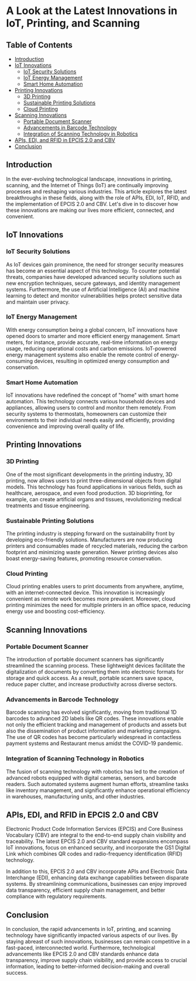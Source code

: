 # A Look at the Latest Innovations in IoT, Printing, and Scanning

## Table of Contents

- [Introduction](#introduction)
- [IoT Innovations](#iot-innovations)
    - [IoT Security Solutions](#iot-security-solutions)
    - [IoT Energy Management](#iot-energy-management)
    - [Smart Home Automation](#smart-home-automation)
- [Printing Innovations](#printing-innovations)
    - [3D Printing](#3d-printing)
    - [Sustainable Printing Solutions](#sustainable-printing-solutions)
    - [Cloud Printing](#cloud-printing)
- [Scanning Innovations](#scanning-innovations)
    - [Portable Document Scanner](#portable-document-scanner)
    - [Advancements in Barcode Technology](#advancements-in-barcode-technology)
    - [Integration of Scanning Technology in Robotics](#integration-of-scanning-technology-in-robotics)
- [APIs, EDI, and RFID in EPCIS 2.0 and CBV](#apis-edi-and-rfid-in-epcis-20-and-cbv)
- [Conclusion](#conclusion)

## Introduction

In the ever-evolving technological landscape, innovations in printing, scanning, and the Internet of Things (IoT) are continually improving processes and reshaping various industries. This article explores the latest breakthroughs in these fields, along with the role of APIs, EDI, IoT, RFID, and the implementation of EPCIS 2.0 and CBV. Let's dive in to discover how these innovations are making our lives more efficient, connected, and convenient. 

## IoT Innovations

### IoT Security Solutions

As IoT devices gain prominence, the need for stronger security measures has become an essential aspect of this technology. To counter potential threats, companies have developed advanced security solutions such as new encryption techniques, secure gateways, and identity management systems. Furthermore, the use of Artificial Intelligence (AI) and machine learning to detect and monitor vulnerabilities helps protect sensitive data and maintain user privacy.

### IoT Energy Management

With energy consumption being a global concern, IoT innovations have opened doors to smarter and more efficient energy management. Smart meters, for instance, provide accurate, real-time information on energy usage, reducing operational costs and carbon emissions. IoT-powered energy management systems also enable the remote control of energy-consuming devices, resulting in optimized energy consumption and conservation.

### Smart Home Automation

IoT innovations have redefined the concept of "home" with smart home automation. This technology connects various household devices and appliances, allowing users to control and monitor them remotely. From security systems to thermostats, homeowners can customize their environments to their individual needs easily and efficiently, providing convenience and improving overall quality of life.

## Printing Innovations

### 3D Printing

One of the most significant developments in the printing industry, 3D printing, now allows users to print three-dimensional objects from digital models. This technology has found applications in various fields, such as healthcare, aerospace, and even food production. 3D bioprinting, for example, can create artificial organs and tissues, revolutionizing medical treatments and tissue engineering.

### Sustainable Printing Solutions

The printing industry is stepping forward on the sustainability front by developing eco-friendly solutions. Manufacturers are now producing printers and consumables made of recycled materials, reducing the carbon footprint and minimizing waste generation. Newer printing devices also boast energy-saving features, promoting resource conservation.

### Cloud Printing

Cloud printing enables users to print documents from anywhere, anytime, with an internet-connected device. This innovation is increasingly convenient as remote work becomes more prevalent. Moreover, cloud printing minimizes the need for multiple printers in an office space, reducing energy use and boosting cost-efficiency.

## Scanning Innovations

### Portable Document Scanner

The introduction of portable document scanners has significantly streamlined the scanning process. These lightweight devices facilitate the digitalization of documents by converting them into electronic formats for storage and quick access. As a result, portable scanners save space, reduce paper clutter, and increase productivity across diverse sectors.

### Advancements in Barcode Technology

Barcode scanning has evolved significantly, moving from traditional 1D barcodes to advanced 2D labels like QR codes. These innovations enable not only the efficient tracking and management of products and assets but also the dissemination of product information and marketing campaigns. The use of QR codes has become particularly widespread in contactless payment systems and Restaurant menus amidst the COVID-19 pandemic.

### Integration of Scanning Technology in Robotics

The fusion of scanning technology with robotics has led to the creation of advanced robots equipped with digital cameras, sensors, and barcode readers. Such automated systems augment human efforts, streamline tasks like inventory management, and significantly enhance operational efficiency in warehouses, manufacturing units, and other industries.

## APIs, EDI, and RFID in EPCIS 2.0 and CBV

Electronic Product Code Information Services (EPCIS) and Core Business Vocabulary (CBV) are integral to the end-to-end supply chain visibility and traceability. The latest EPCIS 2.0 and CBV standard expansions encompass IoT innovations, focus on enhanced security, and incorporate the GS1 Digital Link which combines QR codes and radio-frequency identification (RFID) technology. 

In addition to this, EPCIS 2.0 and CBV incorporate APIs and Electronic Data Interchange (EDI), enhancing data exchange capabilities between disparate systems. By streamlining communications, businesses can enjoy improved data transparency, efficient supply chain management, and better compliance with regulatory requirements.

## Conclusion

In conclusion, the rapid advancements in IoT, printing, and scanning technology have significantly impacted various aspects of our lives. By staying abreast of such innovations, businesses can remain competitive in a fast-paced, interconnected world. Furthermore, technological advancements like EPCIS 2.0 and CBV standards enhance data transparency, improve supply chain visibility, and provide access to crucial information, leading to better-informed decision-making and overall success.